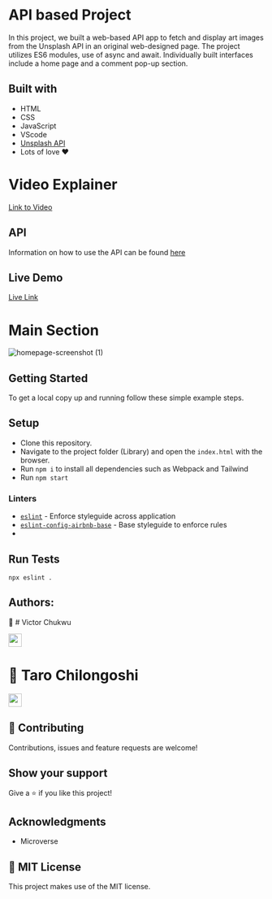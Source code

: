 # API based Project

In this project, we built a web-based API app to fetch and display art images from the Unsplash API in an original web-designed page. The project utilizes ES6 modules, use of async and await. Individually built interfaces include a home page and a comment pop-up section.

## Built with
- HTML
- CSS
- JavaScript 
- VScode
- [Unsplash API](https://unsplash.com/developers)
- Lots of love :heart:

# Video Explainer
[Link to Video]()

## API 
 Information on how to use the API can be found [here](https://unsplash.com/developers)
 
## Live Demo
[Live Link]()

# Main Section
![homepage-screenshot (1)]()

## Getting Started
To get a local copy up and running follow these simple example steps.

## Setup
- Clone this repository. 
- Navigate to the project folder (Library) and open the `index.html` with the browser.
- Run `npm i` to install all dependencies such as Webpack and Tailwind
- Run `npm start`


  
### Linters
- [`eslint`](https://github.com/eslint/eslint) - Enforce styleguide across application
- [`eslint-config-airbnb-base`](https://github.com/airbnb/javascript/tree/master/packages/eslint-config-airbnb-base) - Base styleguide to enforce rules
- 

## Run Tests

```
npx eslint .
```

## Authors:

👤 # Victor Chukwu

[<code><img height="26" src="https://cdn.iconscout.com/icon/free/png-256/github-153-675523.png"></code>](https://github.com/VICTOR-CHUKWU)
 
 # 👤 Taro Chilongoshi
[<code><img height="26" src="https://cdn.iconscout.com/icon/free/png-256/github-153-675523.png"></code>](https://github.com/tchilo)
 

## 🤝 Contributing

Contributions, issues and feature requests are welcome!

## Show your support

Give a ⭐️ if you like this project!

## Acknowledgments

- Microverse

## 📝 MIT License

This project makes use of the MIT license.